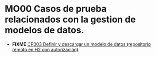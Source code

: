 # MO00 Casos de prueba relacionados con la gestion de modelos de datos.

* **FIXME** [CP003 Definir y descargar un modelo de datos (repositorio remoto en H2 con autorización)](CP003/testVC00RE00CP003.md).
